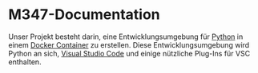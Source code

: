 # M347-Documentation

Unser Projekt besteht darin, eine Entwicklungsumgebung für [Python](https://www.python.org/) in einem [Docker Container](https://www.docker.com/resources/what-container/) zu erstellen. Diese Entwicklungsumgebung wird Python an sich, [Visual Studio Code](https://code.visualstudio.com/) und einige nützliche Plug-Ins für VSC enthalten.
